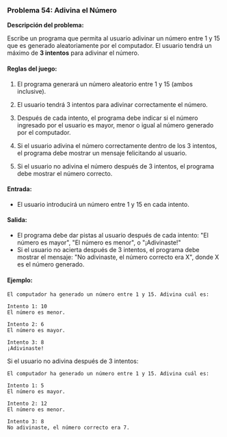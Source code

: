 ### Problema 54: Adivina el Número

**Descripción del problema:**

Escribe un programa que permita al usuario adivinar un número entre 1 y 15 que es generado aleatoriamente por el computador. El usuario tendrá un máximo de **3 intentos** para adivinar el número.

#### Reglas del juego:

1. El programa generará un número aleatorio entre 1 y 15 (ambos inclusive).
   
2. El usuario tendrá 3 intentos para adivinar correctamente el número.
   
3. Después de cada intento, el programa debe indicar si el número ingresado por el usuario es mayor, menor o igual al número generado por el computador.

4. Si el usuario adivina el número correctamente dentro de los 3 intentos, el programa debe mostrar un mensaje felicitando al usuario.
   
5. Si el usuario no adivina el número después de 3 intentos, el programa debe mostrar el número correcto.

#### Entrada:

- El usuario introducirá un número entre 1 y 15 en cada intento.

#### Salida:

- El programa debe dar pistas al usuario después de cada intento: "El número es mayor", "El número es menor", o "¡Adivinaste!"
- Si el usuario no acierta después de 3 intentos, el programa debe mostrar el mensaje: "No adivinaste, el número correcto era X", donde X es el número generado.

#### Ejemplo:

```
El computador ha generado un número entre 1 y 15. Adivina cuál es:

Intento 1: 10
El número es menor.

Intento 2: 6
El número es mayor.

Intento 3: 8
¡Adivinaste!
```

Si el usuario no adivina después de 3 intentos:

```
El computador ha generado un número entre 1 y 15. Adivina cuál es:

Intento 1: 5
El número es mayor.

Intento 2: 12
El número es menor.

Intento 3: 8
No adivinaste, el número correcto era 7.
```
